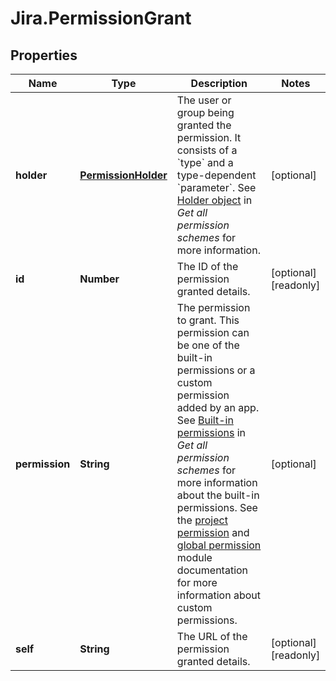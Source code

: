 # Jira.PermissionGrant

## Properties

Name | Type | Description | Notes
------------ | ------------- | ------------- | -------------
**holder** | [**PermissionHolder**](PermissionHolder.md) | The user or group being granted the permission. It consists of a &#x60;type&#x60; and a type-dependent &#x60;parameter&#x60;. See [Holder object](#holder-object) in *Get all permission schemes* for more information. | [optional] 
**id** | **Number** | The ID of the permission granted details. | [optional] [readonly] 
**permission** | **String** | The permission to grant. This permission can be one of the built-in permissions or a custom permission added by an app. See [Built-in permissions](#built-in-permissions) in *Get all permission schemes* for more information about the built-in permissions. See the [project permission](https://developer.atlassian.com/cloud/jira/platform/modules/project-permission/) and [global permission](https://developer.atlassian.com/cloud/jira/platform/modules/global-permission/) module documentation for more information about custom permissions. | [optional] 
**self** | **String** | The URL of the permission granted details. | [optional] [readonly] 


